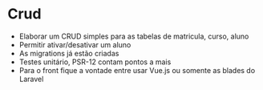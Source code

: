 # Crud

- Elaborar um CRUD simples para as tabelas de matricula, curso, aluno
- Permitir ativar/desativar um aluno
- As migrations já estão criadas
- Testes unitário, PSR-12 contam pontos a mais
- Para o front fique a vontade entre usar Vue.js ou somente as blades do Laravel
